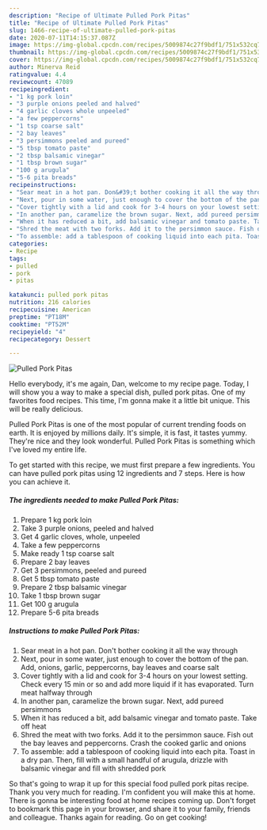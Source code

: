```yaml
---
description: "Recipe of Ultimate Pulled Pork Pitas"
title: "Recipe of Ultimate Pulled Pork Pitas"
slug: 1466-recipe-of-ultimate-pulled-pork-pitas
date: 2020-07-11T14:15:37.087Z
image: https://img-global.cpcdn.com/recipes/5009874c27f9bdf1/751x532cq70/pulled-pork-pitas-recipe-main-photo.jpg
thumbnail: https://img-global.cpcdn.com/recipes/5009874c27f9bdf1/751x532cq70/pulled-pork-pitas-recipe-main-photo.jpg
cover: https://img-global.cpcdn.com/recipes/5009874c27f9bdf1/751x532cq70/pulled-pork-pitas-recipe-main-photo.jpg
author: Minerva Reid
ratingvalue: 4.4
reviewcount: 47089
recipeingredient:
- "1 kg pork loin"
- "3 purple onions peeled and halved"
- "4 garlic cloves whole unpeeled"
- "a few peppercorns"
- "1 tsp coarse salt"
- "2 bay leaves"
- "3 persimmons peeled and pureed"
- "5 tbsp tomato paste"
- "2 tbsp balsamic vinegar"
- "1 tbsp brown sugar"
- "100 g arugula"
- "5-6 pita breads"
recipeinstructions:
- "Sear meat in a hot pan. Don&#39;t bother cooking it all the way through"
- "Next, pour in some water, just enough to cover the bottom of the pan. Add, onions, garlic, peppercorns, bay leaves and coarse salt"
- "Cover tightly with a lid and cook for 3-4 hours on your lowest setting. Check every 15 min or so and add more liquid if it has evaporated. Turn meat halfway through"
- "In another pan, caramelize the brown sugar. Next, add pureed persimmons"
- "When it has reduced a bit, add balsamic vinegar and tomato paste. Take off heat"
- "Shred the meat with two forks. Add it to the persimmon sauce. Fish out the bay leaves and peppercorns. Crash the cooked garlic and onions"
- "To assemble: add a tablespoon of cooking liquid into each pita. Toast in a dry pan. Then, fill with a small handful of arugula, drizzle with balsamic vinegar and fill with shredded pork"
categories:
- Recipe
tags:
- pulled
- pork
- pitas

katakunci: pulled pork pitas 
nutrition: 216 calories
recipecuisine: American
preptime: "PT18M"
cooktime: "PT52M"
recipeyield: "4"
recipecategory: Dessert

---
```



![Pulled Pork Pitas](https://img-global.cpcdn.com/recipes/5009874c27f9bdf1/751x532cq70/pulled-pork-pitas-recipe-main-photo.jpg)

Hello everybody, it's me again, Dan, welcome to my recipe page. Today, I will show you a way to make a special dish, pulled pork pitas. One of my favorites food recipes. This time, I'm gonna make it a little bit unique. This will be really delicious.

Pulled Pork Pitas is one of the most popular of current trending foods on earth. It is enjoyed by millions daily. It's simple, it is fast, it tastes yummy. They're nice and they look wonderful. Pulled Pork Pitas is something which I've loved my entire life.




To get started with this recipe, we must first prepare a few ingredients. You can have pulled pork pitas using 12 ingredients and 7 steps. Here is how you can achieve it.

<!--inarticleads1-->

##### The ingredients needed to make Pulled Pork Pitas:

1. Prepare 1 kg pork loin
1. Take 3 purple onions, peeled and halved
1. Get 4 garlic cloves, whole, unpeeled
1. Take a few peppercorns
1. Make ready 1 tsp coarse salt
1. Prepare 2 bay leaves
1. Get 3 persimmons, peeled and pureed
1. Get 5 tbsp tomato paste
1. Prepare 2 tbsp balsamic vinegar
1. Take 1 tbsp brown sugar
1. Get 100 g arugula
1. Prepare 5-6 pita breads




<!--inarticleads2-->

##### Instructions to make Pulled Pork Pitas:

1. Sear meat in a hot pan. Don&#39;t bother cooking it all the way through
1. Next, pour in some water, just enough to cover the bottom of the pan. Add, onions, garlic, peppercorns, bay leaves and coarse salt
1. Cover tightly with a lid and cook for 3-4 hours on your lowest setting. Check every 15 min or so and add more liquid if it has evaporated. Turn meat halfway through
1. In another pan, caramelize the brown sugar. Next, add pureed persimmons
1. When it has reduced a bit, add balsamic vinegar and tomato paste. Take off heat
1. Shred the meat with two forks. Add it to the persimmon sauce. Fish out the bay leaves and peppercorns. Crash the cooked garlic and onions
1. To assemble: add a tablespoon of cooking liquid into each pita. Toast in a dry pan. Then, fill with a small handful of arugula, drizzle with balsamic vinegar and fill with shredded pork




So that's going to wrap it up for this special food pulled pork pitas recipe. Thank you very much for reading. I'm confident you will make this at home. There is gonna be interesting food at home recipes coming up. Don't forget to bookmark this page in your browser, and share it to your family, friends and colleague. Thanks again for reading. Go on get cooking!
